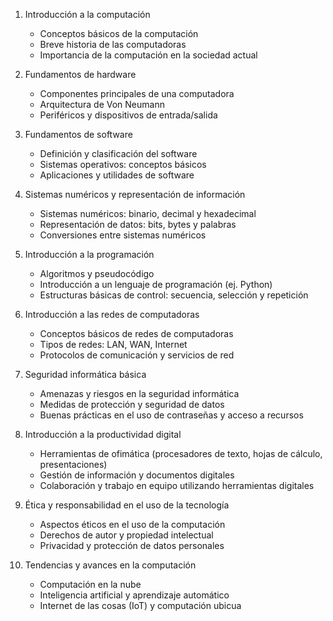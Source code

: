 1. Introducción a la computación
   - Conceptos básicos de la computación
   - Breve historia de las computadoras
   - Importancia de la computación en la sociedad actual

2. Fundamentos de hardware
   - Componentes principales de una computadora
   - Arquitectura de Von Neumann
   - Periféricos y dispositivos de entrada/salida

3. Fundamentos de software
   - Definición y clasificación del software
   - Sistemas operativos: conceptos básicos
   - Aplicaciones y utilidades de software

4. Sistemas numéricos y representación de información
   - Sistemas numéricos: binario, decimal y hexadecimal
   - Representación de datos: bits, bytes y palabras
   - Conversiones entre sistemas numéricos

5. Introducción a la programación
   - Algoritmos y pseudocódigo
   - Introducción a un lenguaje de programación (ej. Python)
   - Estructuras básicas de control: secuencia, selección y repetición

6. Introducción a las redes de computadoras
   - Conceptos básicos de redes de computadoras
   - Tipos de redes: LAN, WAN, Internet
   - Protocolos de comunicación y servicios de red

7. Seguridad informática básica
   - Amenazas y riesgos en la seguridad informática
   - Medidas de protección y seguridad de datos
   - Buenas prácticas en el uso de contraseñas y acceso a recursos

8. Introducción a la productividad digital
   - Herramientas de ofimática (procesadores de texto, hojas de cálculo, presentaciones)
   - Gestión de información y documentos digitales
   - Colaboración y trabajo en equipo utilizando herramientas digitales

9. Ética y responsabilidad en el uso de la tecnología
   - Aspectos éticos en el uso de la computación
   - Derechos de autor y propiedad intelectual
   - Privacidad y protección de datos personales

10. Tendencias y avances en la computación
    - Computación en la nube
    - Inteligencia artificial y aprendizaje automático
    - Internet de las cosas (IoT) y computación ubicua
